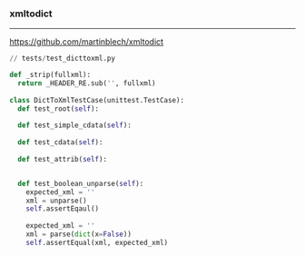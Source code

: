 ### xmltodict
---
https://github.com/martinblech/xmltodict

```py
// tests/test_dicttoxml.py

def _strip(fullxml):
  return _HEADER_RE.sub('', fullxml)
  
class DictToXmlTestCase(unittest.TestCase):
  def test_root(self):
  
  def test_simple_cdata(self):
  
  def test_cdata(self):
  
  def test_attrib(self):


  def test_boolean_unparse(self):
    expected_xml = ''
    xml = unparse()
    self.assertEqaul()
    
    expected_xml = ''
    xml = parse(dict(x=False))
    self.assertEqual(xml, expected_xml)
```

```
```

```
```


